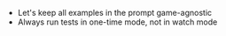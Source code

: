 - Let's keep all examples in the prompt game-agnostic
- Always run tests in one-time mode, not in watch mode
